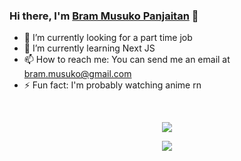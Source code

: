 ### Hi there, I'm [Bram Musuko Panjaitan](https://bmusuko.ninja) 👋
- 🔭 I’m currently looking for a part time job
- 🌱 I’m currently learning Next JS
- 📫 How to reach me: You can send me an email at bram.musuko@gmail.com
- ⚡ Fun fact: I'm probably watching anime rn
<br />
<p align="center">
  <img align="center" src="https://github-readme-stats.vercel.app/api?username=bmusuko&show_icons=true&theme=tokyonight" />
</p>
<p align="center">
  <img align="center" src="https://spotify-github-profile.vercel.app/api/view?uid=21h43nefobtosoaq7mrcdjssq&cover_image=true" />
</p>
<!--
**bmusuko/bmusuko** is a ✨ _special_ ✨ repository because its `README.md` (this file) appears on your GitHub profile.

Here are some ideas to get you started:


- 🤔 I’m looking for help with ...
- 💬 Ask me about ...
- 😄 Pronouns: ...
-->
